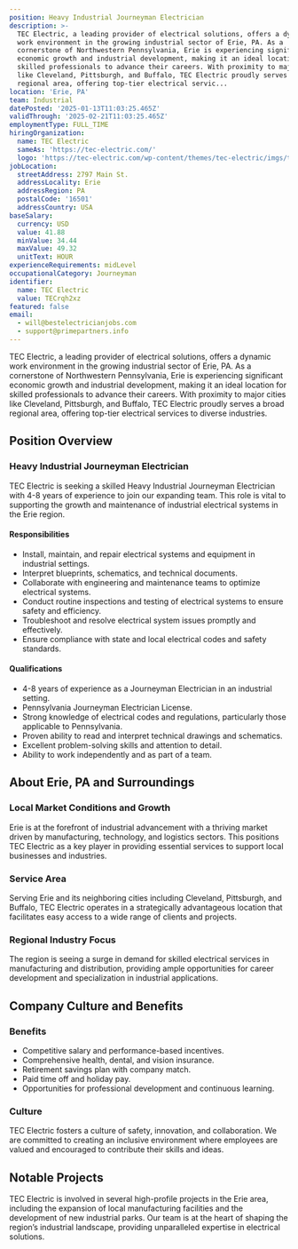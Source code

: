 ```yaml
---
position: Heavy Industrial Journeyman Electrician
description: >-
  TEC Electric, a leading provider of electrical solutions, offers a dynamic
  work environment in the growing industrial sector of Erie, PA. As a
  cornerstone of Northwestern Pennsylvania, Erie is experiencing significant
  economic growth and industrial development, making it an ideal location for
  skilled professionals to advance their careers. With proximity to major cities
  like Cleveland, Pittsburgh, and Buffalo, TEC Electric proudly serves a broad
  regional area, offering top-tier electrical servic...
location: 'Erie, PA'
team: Industrial
datePosted: '2025-01-13T11:03:25.465Z'
validThrough: '2025-02-21T11:03:25.465Z'
employmentType: FULL_TIME
hiringOrganization:
  name: TEC Electric
  sameAs: 'https://tec-electric.com/'
  logo: 'https://tec-electric.com/wp-content/themes/tec-electric/imgs/tec-logo.png'
jobLocation:
  streetAddress: 2797 Main St.
  addressLocality: Erie
  addressRegion: PA
  postalCode: '16501'
  addressCountry: USA
baseSalary:
  currency: USD
  value: 41.88
  minValue: 34.44
  maxValue: 49.32
  unitText: HOUR
experienceRequirements: midLevel
occupationalCategory: Journeyman
identifier:
  name: TEC Electric
  value: TECrqh2xz
featured: false
email:
  - will@bestelectricianjobs.com
  - support@primepartners.info
---
```




TEC Electric, a leading provider of electrical solutions, offers a dynamic work environment in the growing industrial sector of Erie, PA. As a cornerstone of Northwestern Pennsylvania, Erie is experiencing significant economic growth and industrial development, making it an ideal location for skilled professionals to advance their careers. With proximity to major cities like Cleveland, Pittsburgh, and Buffalo, TEC Electric proudly serves a broad regional area, offering top-tier electrical services to diverse industries.

## Position Overview

### Heavy Industrial Journeyman Electrician

TEC Electric is seeking a skilled Heavy Industrial Journeyman Electrician with 4-8 years of experience to join our expanding team. This role is vital to supporting the growth and maintenance of industrial electrical systems in the Erie region.

#### Responsibilities

- Install, maintain, and repair electrical systems and equipment in industrial settings.
- Interpret blueprints, schematics, and technical documents.
- Collaborate with engineering and maintenance teams to optimize electrical systems.
- Conduct routine inspections and testing of electrical systems to ensure safety and efficiency.
- Troubleshoot and resolve electrical system issues promptly and effectively.
- Ensure compliance with state and local electrical codes and safety standards.

#### Qualifications

- 4-8 years of experience as a Journeyman Electrician in an industrial setting.
- Pennsylvania Journeyman Electrician License.
- Strong knowledge of electrical codes and regulations, particularly those applicable to Pennsylvania.
- Proven ability to read and interpret technical drawings and schematics.
- Excellent problem-solving skills and attention to detail.
- Ability to work independently and as part of a team.

## About Erie, PA and Surroundings

### Local Market Conditions and Growth

Erie is at the forefront of industrial advancement with a thriving market driven by manufacturing, technology, and logistics sectors. This positions TEC Electric as a key player in providing essential services to support local businesses and industries.

### Service Area

Serving Erie and its neighboring cities including Cleveland, Pittsburgh, and Buffalo, TEC Electric operates in a strategically advantageous location that facilitates easy access to a wide range of clients and projects.

### Regional Industry Focus

The region is seeing a surge in demand for skilled electrical services in manufacturing and distribution, providing ample opportunities for career development and specialization in industrial applications.

## Company Culture and Benefits

### Benefits

- Competitive salary and performance-based incentives.
- Comprehensive health, dental, and vision insurance.
- Retirement savings plan with company match.
- Paid time off and holiday pay.
- Opportunities for professional development and continuous learning.

### Culture

TEC Electric fosters a culture of safety, innovation, and collaboration. We are committed to creating an inclusive environment where employees are valued and encouraged to contribute their skills and ideas.

## Notable Projects

TEC Electric is involved in several high-profile projects in the Erie area, including the expansion of local manufacturing facilities and the development of new industrial parks. Our team is at the heart of shaping the region’s industrial landscape, providing unparalleled expertise in electrical solutions.
